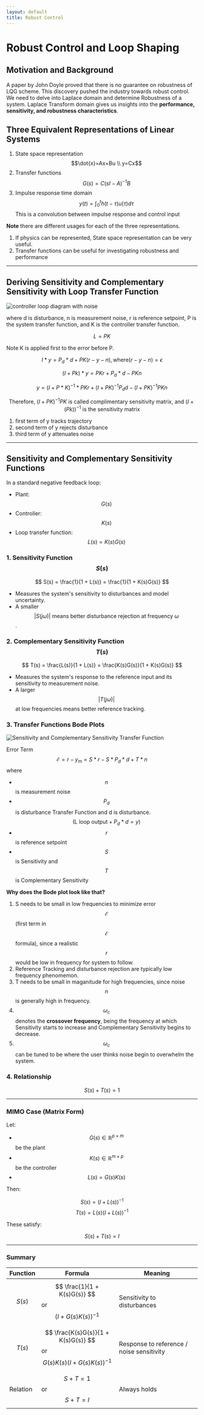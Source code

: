 ```yaml
---
layout: default
title: Robust Control
---
```

# Robust Control and Loop Shaping
## Motivation and Background
A paper by John Doyle proved that there is no guarantee on robustness of LQG scheme. This discovery pushed the industry towards robust control. We need to delve into Laplace domain and determine Robustness of a system. Laplace Transform domain gives us insights into the **performance, sensitivity, and robustness characteristics**.

## Three Equivalent Representations of Linear Systems
1. State space representation
    $$\dot{x}=Ax+Bu \\ y=Cx$$
2. Transfer functions
$$G(s)=C(sI-A)^{-1}B$$
3. Impulse response time domain
$$ y(t)=\int_{0}^{t}h(t-\tau)u(\tau)d\tau $$ 
This is a convolution between impulse response and control input

**Note** there are different usages for each of the three representations.
1. If physics can be represented, State space representation can be very useful. 
2. Transfer functions can be useful for investigating robustness and performance


---

## Deriving Sensitivity and Complementary Sensitivity with Loop Transfer Function
![controller loop diagram with noise](../figures/controller_loop.png)

where d is disturbance, n is measurement noise, r is reference setpoint, P is the system transfer function, and K is the controller transfer function.

$$
L = PK
$$

Note K is applied first to the error before P.

$$
I*y = P_{d}*d+ PK(r-y-n), \text{where} (r-y-n) = \epsilon
$$

$$
(I+Pk)*y = PKr + P_{d}*d - PKn
$$

$$
y = (I+P*K)^{-1} * PKr + (I+PK)^{-1}P_{d}d - (I+PK)^{-1}PKn
$$

$$
\text{Therefore, } (I+PK)^{-1}PK \text{ is called complimentary sensitivity matrix, and } (I+(Pk))^{-1} \text{ is the sensitivity matrix}
$$
1. first term of y tracks trajectory
2. second term of y rejects disturbance
3. third term of y attenuates noise

---

## Sensitivity and Complementary Sensitivity Functions

In a standard negative feedback loop:

- Plant: $$ G(s) $$
- Controller: $$ K(s) $$
- Loop transfer function: $$ L(s) = K(s)G(s) $$

### 1. **Sensitivity Function** $$ S(s) $$

$$
S(s) = \frac{1}{1 + L(s)} = \frac{1}{1 + K(s)G(s)}
$$

- Measures the system's sensitivity to disturbances and model uncertainty.
- A smaller 
$$|S(j\omega)|\text{ means better disturbance rejection at frequency }\omega$$.

### 2. **Complementary Sensitivity Function** $$ T(s) $$

$$
T(s) = \frac{L(s)}{1 + L(s)} = \frac{K(s)G(s)}{1 + K(s)G(s)}
$$

- Measures the system's response to the reference input and its sensitivity to measurement noise.
- A larger 
$$|T(j\omega)|$$ at low frequencies means better reference tracking.

### 3. **Transfer Functions Bode Plots**
![Sensitivity and Complementary Sensitivity Transfer Function](../figures/sensitvity_transfer.png)

Error Term $$\mathcal{E} = r - y_{m} = S*r - S*P_{d}*d + T*n$$
where
- $$ n $$ is measurement noise
- $$ P_{d} $$ is disturbance Transfer Function and d is disturbance. $$ (\text{L loop output} + P_{d}*d=y) $$
- $$ r $$ is reference setpoint
- $$ S $$ is Sensitivity and $$ T $$ is Complementary Sensitivity

**Why does the Bode plot look like that?**
1. S needs to be small in low frequencies to minimize error $$\mathcal{E}$$ (first term in $$\mathcal{E}$$ formula), since a realistic $$ r $$ would be low in frequency for system to follow.
2. Reference Tracking and disturbance rejection are typically low frequency phenomemon.
3. T needs to be small in maganitude for high frequencies, since noise $$ n $$ is generally high in frequency.
4. $$ \omega_ {c} $$ denotes the **crossover frequency**, being the frequency at which Sensitivity starts to increase and Complementary Sensitivity begins to decrease. 
5. $$ \omega_ {c} $$ can be tuned to be where the user thinks noise begin to overwhelm the system.

### 4. **Relationship**

$$
S(s) + T(s) = 1
$$

---

### MIMO Case (Matrix Form)

Let:

- $$ G(s) \in \mathbb{R}^{p \times m} $$ be the plant
- $$ K(s) \in \mathbb{R}^{m \times p} $$ be the controller
- $$ L(s) = G(s)K(s) $$

Then:

$$
S(s) = (I + L(s))^{-1}
$$
$$
T(s) = L(s)(I + L(s))^{-1}
$$

These satisfy:

$$
S(s) + T(s) = I
$$

---

### Summary

| Function | Formula | Meaning |
|---------|---------|---------|
| $$ S(s) $$ | $$ \frac{1}{1 + K(s)G(s)} $$ or $$ (I + G(s)K(s))^{-1} $$ | Sensitivity to disturbances |
| $$ T(s) $$ | $$ \frac{K(s)G(s)}{1 + K(s)G(s)} $$ or $$ G(s)K(s)(I + G(s)K(s))^{-1} $$ | Response to reference / noise sensitivity |
| Relation | $$ S + T = 1 $$ or $$ S + T = I $$ | Always holds |


